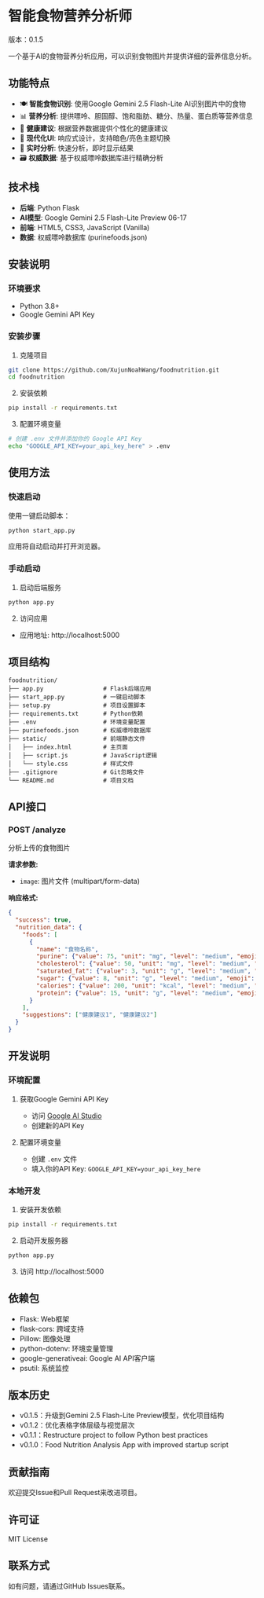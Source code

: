 # 智能食物营养分析师

版本：0.1.5

一个基于AI的食物营养分析应用，可以识别食物图片并提供详细的营养信息分析。

## 功能特点

- 🍽️ **智能食物识别**: 使用Google Gemini 2.5 Flash-Lite AI识别图片中的食物
- 📊 **营养分析**: 提供嘌呤、胆固醇、饱和脂肪、糖分、热量、蛋白质等营养信息
- 🎯 **健康建议**: 根据营养数据提供个性化的健康建议
- 📱 **现代化UI**: 响应式设计，支持暗色/亮色主题切换
- 🔄 **实时分析**: 快速分析，即时显示结果
- 🗃️ **权威数据**: 基于权威嘌呤数据库进行精确分析

## 技术栈

- **后端**: Python Flask
- **AI模型**: Google Gemini 2.5 Flash-Lite Preview 06-17
- **前端**: HTML5, CSS3, JavaScript (Vanilla)
- **数据**: 权威嘌呤数据库 (purinefoods.json)

## 安装说明

### 环境要求

- Python 3.8+
- Google Gemini API Key

### 安装步骤

1. 克隆项目
```bash
git clone https://github.com/XujunNoahWang/foodnutrition.git
cd foodnutrition
```

2. 安装依赖
```bash
pip install -r requirements.txt
```

3. 配置环境变量
```bash
# 创建 .env 文件并添加你的 Google API Key
echo "GOOGLE_API_KEY=your_api_key_here" > .env
```

## 使用方法

### 快速启动

使用一键启动脚本：
```bash
python start_app.py
```

应用将自动启动并打开浏览器。

### 手动启动

1. 启动后端服务
```bash
python app.py
```

2. 访问应用
- 应用地址: http://localhost:5000

## 项目结构

```
foodnutrition/
├── app.py                 # Flask后端应用
├── start_app.py           # 一键启动脚本
├── setup.py               # 项目设置脚本
├── requirements.txt       # Python依赖
├── .env                   # 环境变量配置
├── purinefoods.json       # 权威嘌呤数据库
├── static/                # 前端静态文件
│   ├── index.html         # 主页面
│   ├── script.js          # JavaScript逻辑
│   └── style.css          # 样式文件
├── .gitignore             # Git忽略文件
└── README.md              # 项目文档
```

## API接口

### POST /analyze

分析上传的食物图片

**请求参数:**
- `image`: 图片文件 (multipart/form-data)

**响应格式:**
```json
{
  "success": true,
  "nutrition_data": {
    "foods": [
      {
        "name": "食物名称",
        "purine": {"value": 75, "unit": "mg", "level": "medium", "emoji": "🟡"},
        "cholesterol": {"value": 50, "unit": "mg", "level": "medium", "emoji": "🟡"},
        "saturated_fat": {"value": 3, "unit": "g", "level": "medium", "emoji": "🟡"},
        "sugar": {"value": 8, "unit": "g", "level": "medium", "emoji": "🟡"},
        "calories": {"value": 200, "unit": "kcal", "level": "medium", "emoji": "🟡"},
        "protein": {"value": 15, "unit": "g", "level": "medium", "emoji": "🟡"}
      }
    ],
    "suggestions": ["健康建议1", "健康建议2"]
  }
}
```

## 开发说明

### 环境配置

1. 获取Google Gemini API Key
   - 访问 [Google AI Studio](https://makersuite.google.com/app/apikey)
   - 创建新的API Key

2. 配置环境变量
   - 创建 `.env` 文件
   - 填入你的API Key: `GOOGLE_API_KEY=your_api_key_here`

### 本地开发

1. 安装开发依赖
```bash
pip install -r requirements.txt
```

2. 启动开发服务器
```bash
python app.py
```

3. 访问 http://localhost:5000

## 依赖包

- Flask: Web框架
- flask-cors: 跨域支持
- Pillow: 图像处理
- python-dotenv: 环境变量管理
- google-generativeai: Google AI API客户端
- psutil: 系统监控

## 版本历史

- v0.1.5：升级到Gemini 2.5 Flash-Lite Preview模型，优化项目结构
- v0.1.2：优化表格字体层级与视觉层次
- v0.1.1：Restructure project to follow Python best practices
- v0.1.0：Food Nutrition Analysis App with improved startup script

## 贡献指南

欢迎提交Issue和Pull Request来改进项目。

## 许可证

MIT License

## 联系方式

如有问题，请通过GitHub Issues联系。 